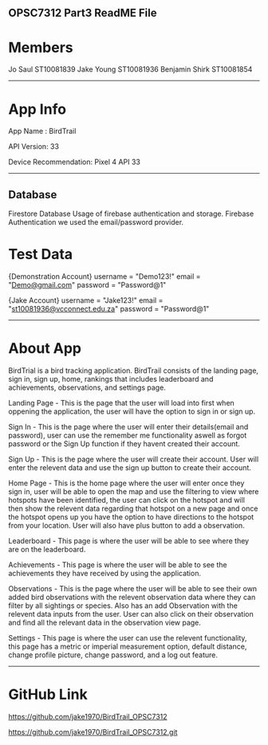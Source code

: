 OPSC7312 Part3 ReadME File
-------------------------------------------------------------------------------------------

Members
===========================

Jo Saul ST10081839
Jake Young ST10081936
Benjamin Shirk ST10081854

-------------------------------------------------------------------------------------------

App Info
===========================

App Name : BirdTrail

API Version: 33

Device Recommendation: Pixel 4 API 33

-------------------------------------------------------------------------------------------

Database
--------
Firestore Database
Usage of firebase authentication and storage.
Firebase Authentication we used the email/password provider.


Test Data
===========================

{Demonstration Account}
username = "Demo123!"
email = "Demo@gmail.com"
password = "Password@1"

{Jake Account}
username = "Jake123!"
email = "st10081936@vcconnect.edu.za"
password = "Password@1"


-------------------------------------------------------------------------------------------

About App
===========================

BirdTrial is a bird tracking application. BirdTrail consists of the landing page, sign in, sign up, home, 
rankings that includes leaderboard and achievements, observations, and settings page.

Landing Page - This is the page that the user will load into first when oppening the application, the user will have the option to sign in or sign up.

Sign In - This is the page where the user will enter their details(email and password), user can use the remember me functionality aswell as
forgot password or the Sign Up function if they havent created their account.

Sign Up - This is the page where the user will create their account. User will enter the relevent data and use the sign up button to create their account.

Home Page - This is the home page where the user will enter once they sign in, user will be able to open the map and use the filtering to view where hotspots 
have been identified, the user can click on the hotspot and will then show the relevent data regarding that hotspot on a new page and 
once the hotspot opens up you have the option to have directions to the hotspot from your location. User will also have plus button to add a observation. 

Leaderboard - This page is where the user will be able to see where they are on the leaderboard.

Achievements - This page is where the user will be able to see the achievements they have received by using the application.

Observations - This is the page where the user will be able to see their own added bird observations with the relevent observation data where they can filter by all sightings or species. 
Also has an add Observation with the relevent data inputs from the user. User can also click on their observation and find all the relevant data in the observation view page.

Settings - This page is where the user can use the relevent functionality, this page has a metric or imperial measurement option, default distance,
change profile picture, change password, and a log out feature.

-------------------------------------------------------------------------------------------

GitHub Link
===========================

https://github.com/jake1970/BirdTrail_OPSC7312

https://github.com/jake1970/BirdTrail_OPSC7312.git





